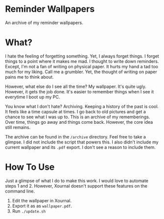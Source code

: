 # Reminder Wallpapers
An archive of my reminder wallpapers.

# What?
I hate the feeling of forgetting something. Yet, I always forget things. I forget things to a point where it makes me mad. I thought to write down reminders. Except, I'm not a fan of writing on physical paper. It hurts my hand a tad too much for my liking. Call me a grumbler. Yet, the thought of writing on paper pains me to think about.

However, what else do I see all the time? My wallpaper. It's quite ugly. However, it gets the job done. It's easier to remember things when I see it everytime I boot up my PC.

You know what I don't hate? Archiving. Keeping a history of the past is cool. It feels like a time capsule at times. I go back to old pictures and get a chance to see what I was up to. This is an archive of my rememberings. Over time, things go away and things come back. However, the core idea still remains.

The archive can be found in the `/archive` directory. Feel free to take a glimpse. I did not include the script that powers this. I also didn't include my current wallpaper and its `.pdf` export. I don't see a reason to include them.

# How To Use
Just a glimpse of what I do to make this work. I would love to automate steps 1 and 2. However, Xournal doesn't support these features on the command line.

1. Edit the wallpaper in Xournal. 
2. Export it as as `wallpaper.pdf`.
3. Run `./update.sh`
